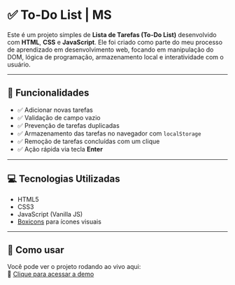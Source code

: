 # ✅ To-Do List | MS

Este é um projeto simples de **Lista de Tarefas (To-Do List)** desenvolvido com **HTML**, **CSS** e **JavaScript**. Ele foi criado como parte do meu processo de aprendizado em desenvolvimento web, focando em manipulação do DOM, lógica de programação, armazenamento local e interatividade com o usuário.

---

## 🎯 Funcionalidades

- ✅ Adicionar novas tarefas
- ✅ Validação de campo vazio
- ✅ Prevenção de tarefas duplicadas
- ✅ Armazenamento das tarefas no navegador com `localStorage`
- ✅ Remoção de tarefas concluídas com um clique
- ✅ Ação rápida via tecla **Enter**

---

## 💻 Tecnologias Utilizadas

- HTML5
- CSS3
- JavaScript (Vanilla JS)
- <a href="https://to-do-list-topaz-sigma.vercel.app/" target="_blank">Boxicons</a> para ícones visuais

---


## 🚀 Como usar

Você pode ver o projeto rodando ao vivo aqui:  
🔗 <a href="https://boxicons.com/" target="_blank">Clique para acessar a demo</a>
